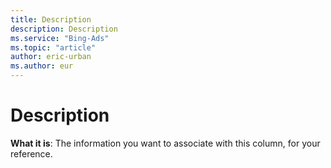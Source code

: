 ```yaml
---
title: Description
description: Description
ms.service: "Bing-Ads"
ms.topic: "article"
author: eric-urban
ms.author: eur
---
```


# Description

**What it is**: The information you want to associate with this column, for your reference.


